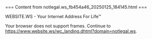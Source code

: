 === Content from notlegal.ws_fb454a46_20250125_184145.html ===

WEBSITE.WS - Your Internet Address For Life™

Your browser does not support frames. Continue to <https://www.website.ws/wc_landing.dhtml?domain=notlegal.ws>.


